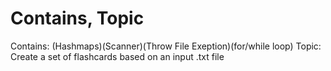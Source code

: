 # Contains, Topic

Contains: (Hashmaps)(Scanner)(Throw File Exeption)(for/while loop)
Topic: Create a set of flashcards based on an input .txt file
